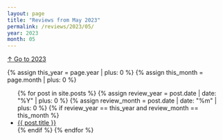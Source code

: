 ```yaml
---
layout: page
title: "Reviews from May 2023"
permalink: /reviews/2023/05/
year: 2023
month: 05
---
```

[↑ Go to 2023](/reviews/2023/)

{% assign this_year = page.year | plus: 0 %}
{% assign this_month = page.month | plus: 0 %}
<ul>
    {% for post in site.posts %}
        {% assign review_year = post.date | date: "%Y" | plus: 0 %}
        {% assign review_month = post.date | date: "%m" | plus: 0 %}
        {% if review_year == this_year and review_month == this_month %}
            <li><a href="{{ post.url }}">{{ post.title }}</a></li>
        {% endif %}
    {% endfor %}
</ul>
